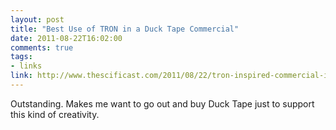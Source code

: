 ```yaml
---
layout: post
title: "Best Use of TRON in a Duck Tape Commercial"
date: 2011-08-22T16:02:00
comments: true
tags:
- links
link: http://www.thescificast.com/2011/08/22/tron-inspired-commercial-is-pure-awesome/
---
```

Outstanding. Makes me want to go out and buy Duck Tape just to support this kind of creativity.
